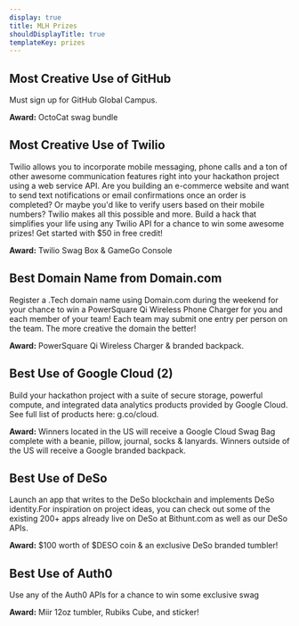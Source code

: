 ```yaml
---
display: true
title: MLH Prizes
shouldDisplayTitle: true
templateKey: prizes
---
```


## Most Creative Use of GitHub

Must sign up for GitHub Global Campus.

**Award:** OctoCat swag bundle

## Most Creative Use of Twilio 

Twilio allows you to incorporate mobile messaging, phone calls and a ton of other awesome communication features right into your hackathon project using a web service API. Are you building an e-commerce website and want to send text notifications or email confirmations once an order is completed? Or maybe you'd like to verify users based on their mobile numbers? Twilio makes all this possible and more. Build a hack that simplifies your life using any Twilio API for a chance to win some awesome prizes! Get started with $50 in free credit!

**Award:** Twilio Swag Box & GameGo Console

## Best Domain Name from Domain.com

Register a .Tech domain name using Domain.com during the weekend for your chance to win a PowerSquare Qi Wireless Phone Charger for you and each member of your team! Each team may submit one entry per person on the team. The more creative the domain the better!

**Award:** PowerSquare Qi Wireless Charger & branded backpack.



## Best Use of Google Cloud (2)

Build your hackathon project with a suite of secure storage, powerful compute, and integrated data analytics products provided by Google Cloud. See full list of products here: g.co/cloud.

**Award:** Winners located in the US will receive a Google Cloud Swag Bag complete with a beanie, pillow, journal, socks & lanyards. Winners outside of the US will receive a Google branded backpack.

## Best Use of DeSo

Launch an app that writes to the DeSo blockchain and implements DeSo identity.For inspiration on project ideas, you can check out some of the existing 200+ apps already live on DeSo at Bithunt.com as well as our DeSo APIs.

**Award:** $100 worth of $DESO coin & an exclusive DeSo branded tumbler!

## Best Use of Auth0

Use any of the Auth0 APIs for a chance to win some exclusive swag

**Award:** Miir 12oz tumbler, Rubiks Cube, and sticker!





